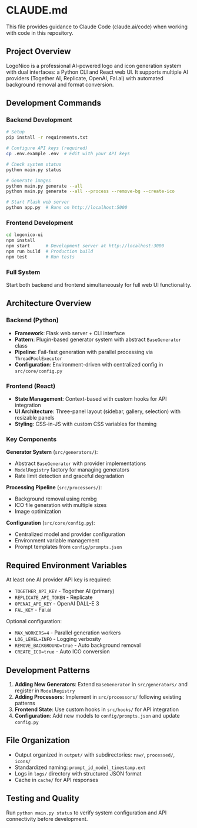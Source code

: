 # CLAUDE.md

This file provides guidance to Claude Code (claude.ai/code) when working with code in this repository.

## Project Overview

LogoNico is a professional AI-powered logo and icon generation system with dual interfaces: a Python CLI and React web UI. It supports multiple AI providers (Together AI, Replicate, OpenAI, Fal.ai) with automated background removal and format conversion.

## Development Commands

### Backend Development
```bash
# Setup
pip install -r requirements.txt

# Configure API keys (required)
cp .env.example .env  # Edit with your API keys

# Check system status
python main.py status

# Generate images
python main.py generate --all
python main.py generate --all --process --remove-bg --create-ico

# Start Flask web server
python app.py  # Runs on http://localhost:5000
```

### Frontend Development
```bash
cd logonico-ui
npm install
npm start      # Development server at http://localhost:3000
npm run build  # Production build
npm test       # Run tests
```

### Full System
Start both backend and frontend simultaneously for full web UI functionality.

## Architecture Overview

### Backend (Python)
- **Framework**: Flask web server + CLI interface
- **Pattern**: Plugin-based generator system with abstract `BaseGenerator` class
- **Pipeline**: Fail-fast generation with parallel processing via `ThreadPoolExecutor`
- **Configuration**: Environment-driven with centralized config in `src/core/config.py`

### Frontend (React)
- **State Management**: Context-based with custom hooks for API integration
- **UI Architecture**: Three-panel layout (sidebar, gallery, selection) with resizable panels
- **Styling**: CSS-in-JS with custom CSS variables for theming

### Key Components

**Generator System** (`src/generators/`):
- Abstract `BaseGenerator` with provider implementations
- `ModelRegistry` factory for managing generators
- Rate limit detection and graceful degradation

**Processing Pipeline** (`src/processors/`):
- Background removal using rembg
- ICO file generation with multiple sizes
- Image optimization

**Configuration** (`src/core/config.py`):
- Centralized model and provider configuration
- Environment variable management
- Prompt templates from `config/prompts.json`

## Required Environment Variables

At least one AI provider API key is required:
- `TOGETHER_API_KEY` - Together AI (primary)
- `REPLICATE_API_TOKEN` - Replicate
- `OPENAI_API_KEY` - OpenAI DALL-E 3
- `FAL_KEY` - Fal.ai

Optional configuration:
- `MAX_WORKERS=4` - Parallel generation workers
- `LOG_LEVEL=INFO` - Logging verbosity
- `REMOVE_BACKGROUND=true` - Auto background removal
- `CREATE_ICO=true` - Auto ICO conversion

## Development Patterns

1. **Adding New Generators**: Extend `BaseGenerator` in `src/generators/` and register in `ModelRegistry`
2. **Adding Processors**: Implement in `src/processors/` following existing patterns
3. **Frontend State**: Use custom hooks in `src/hooks/` for API integration
4. **Configuration**: Add new models to `config/prompts.json` and update `config.py`

## File Organization

- Output organized in `output/` with subdirectories: `raw/`, `processed/`, `icons/`
- Standardized naming: `prompt_id_model_timestamp.ext`
- Logs in `logs/` directory with structured JSON format
- Cache in `cache/` for API responses

## Testing and Quality

Run `python main.py status` to verify system configuration and API connectivity before development.